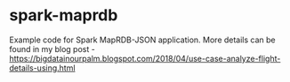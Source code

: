 # spark-maprdb
Example code for Spark MapRDB-JSON application.
More details can be found in my blog post - https://bigdatainourpalm.blogspot.com/2018/04/use-case-analyze-flight-details-using.html
